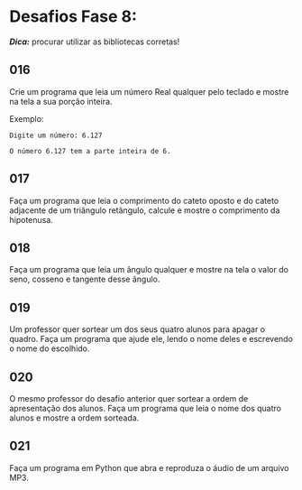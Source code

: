 # Desafios Fase 8:

***Dica:*** procurar utilizar as bibliotecas corretas!

## 016
Crie um programa que leia um número Real qualquer pelo teclado e mostre na tela a sua porção inteira.

Exemplo:

    Digite um número: 6.127
    
    O número 6.127 tem a parte inteira de 6.

## 017
Faça um programa que leia o comprimento do cateto oposto e do cateto adjacente de um triângulo retângulo, calcule e mostre o comprimento da hipotenusa.

## 018
Faça um programa que leia um ângulo qualquer e mostre na tela o valor do seno, cosseno e tangente desse ângulo.

## 019
Um professor quer sortear um dos seus quatro alunos para apagar o quadro. Faça um programa que ajude ele, lendo o nome deles e escrevendo o nome do escolhido.

## 020
O mesmo professor do desafio anterior quer sortear a ordem de apresentação dos alunos. Faça um programa que leia o nome dos quatro alunos e mostre a ordem sorteada.

## 021
Faça um programa em Python que abra e reproduza o áudio de um arquivo MP3.
